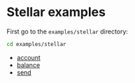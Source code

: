# Stellar examples

First go to the `examples/stellar` directory:

```sh
cd examples/stellar
```

- [account](./account.v)
- [balance](./balance.md)
- [send](./send.md)
